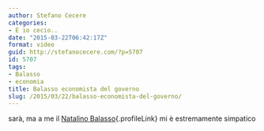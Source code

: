 ```yaml
---
author: Stefano Cecere
categories:
- E io cecio..
date: "2015-03-22T06:42:17Z"
format: video
guid: http://stefanocecere.com/?p=5707
id: 5707
tags:
- Balasso
- economia
title: Balasso economista del governo
slug: /2015/03/22/balasso-economista-del-governo/
---
```


sarà, ma a me il [Natalino Balasso](http://www.natalinobalasso.net/){.profileLink} mi è estremamente simpatico

<div class="jetpack-video-wrapper">
</div>